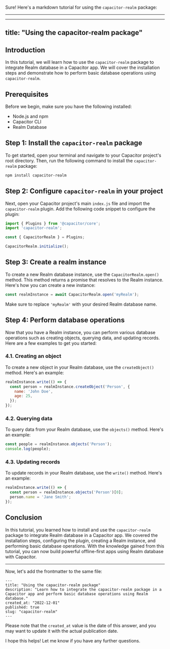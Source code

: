 Sure! Here's a markdown tutorial for using the `capacitor-realm` package:

---

---
title: "Using the capacitor-realm package"
---

## Introduction

In this tutorial, we will learn how to use the `capacitor-realm` package to integrate Realm database in a Capacitor app. We will cover the installation steps and demonstrate how to perform basic database operations using `capacitor-realm`.

## Prerequisites

Before we begin, make sure you have the following installed:

- Node.js and npm
- Capacitor CLI
- Realm Database

## Step 1: Install the `capacitor-realm` package

To get started, open your terminal and navigate to your Capacitor project's root directory. Then, run the following command to install the `capacitor-realm` package:

```bash
npm install capacitor-realm
```

## Step 2: Configure `capacitor-realm` in your project

Next, open your Capacitor project's main `index.js` file and import the `capacitor-realm` plugin. Add the following code snippet to configure the plugin:

```javascript
import { Plugins } from '@capacitor/core';
import 'capacitor-realm';

const { CapacitorRealm } = Plugins;

CapacitorRealm.initialize();
```

## Step 3: Create a realm instance

To create a new Realm database instance, use the `CapacitorRealm.open()` method. This method returns a promise that resolves to the Realm instance. Here's how you can create a new instance:

```javascript
const realmInstance = await CapacitorRealm.open('myRealm');
```

Make sure to replace `'myRealm'` with your desired Realm database name.

## Step 4: Perform database operations

Now that you have a Realm instance, you can perform various database operations such as creating objects, querying data, and updating records. Here are a few examples to get you started:

### 4.1. Creating an object

To create a new object in your Realm database, use the `createObject()` method. Here's an example:

```javascript
realmInstance.write(() => {
  const person = realmInstance.createObject('Person', {
    name: 'John Doe',
    age: 25,
  });
});
```

### 4.2. Querying data

To query data from your Realm database, use the `objects()` method. Here's an example:

```javascript
const people = realmInstance.objects('Person');
console.log(people);
```

### 4.3. Updating records

To update records in your Realm database, use the `write()` method. Here's an example:

```javascript
realmInstance.write(() => {
  const person = realmInstance.objects('Person')[0];
  person.name = 'Jane Smith';
});
```

## Conclusion

In this tutorial, you learned how to install and use the `capacitor-realm` package to integrate Realm database in a Capacitor app. We covered the installation steps, configuring the plugin, creating a Realm instance, and performing basic database operations. With the knowledge gained from this tutorial, you can now build powerful offline-first apps using Realm database with Capacitor.

---

Now, let's add the frontmatter to the same file:

```
---
title: "Using the capacitor-realm package"
description: "Learn how to integrate the capacitor-realm package in a Capacitor app and perform basic database operations using Realm database."
created_at: "2022-12-01"
published: true
slug: "capacitor-realm"
---
```

Please note that the `created_at` value is the date of this answer, and you may want to update it with the actual publication date.

I hope this helps! Let me know if you have any further questions.